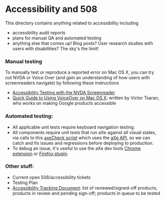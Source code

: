 # Accessibility and 508

This directory contains anything related to accessibility including
  * accessibility audit reports
  * plans for manual QA and automated testing
  * anything else that comes up! Blog posts? User research studies with users with disabilities? The sky's the limit!

### Manual testing
To manually test or reproduce a reported error on Mac OS X, you can try out NVDA or Voice Over (and gain an understanding of how users with screenreaders navigate) by following these instructions
  * [Accessibility Testing with the NVDA Screenreader](https://www.deque.com/blog/accessibility-testing-nvda-screenreader/)
  * [Quick Guide to Using VoiceOver on Mac OS X](http://www.victortsaran.net/quick-guide-to-using-voiceover-on-mac-os-x/): written by Victor Tsaran, who works on making Google products accessible
 
 
### Automated testing:
  * All applicable unit tests require keyboard navigation testing.
  * All components require unit tests that run aXe against all visual states, via calls to this [axeCheck script](https://github.com/department-of-veterans-affairs/design-system/blob/master/lib/testing/helpers.js) which uses the [aXe API](https://github.com/dequelabs/axe-core/blob/develop/README.md), so we can catch and fix issues and regressions before deploying to production.
  * To debug an issue, it's useful to use the aXe dev tools [Chrome extension](https://chrome.google.com/webstore/detail/axe/lhdoppojpmngadmnindnejefpokejbdd?hl=en-US) or [Firefox plugin](https://addons.mozilla.org/en-us/firefox/addon/axe-devtools/).

### Other stuff:
 *  Current open 508/accessibility tickets
 *  Testing Plan
 *  [Accessibility Tracking Document](./AccessibilityReviewList.md): list of reviewed/signed-off products; products in review and pending sign-off; products in queue to be tested
